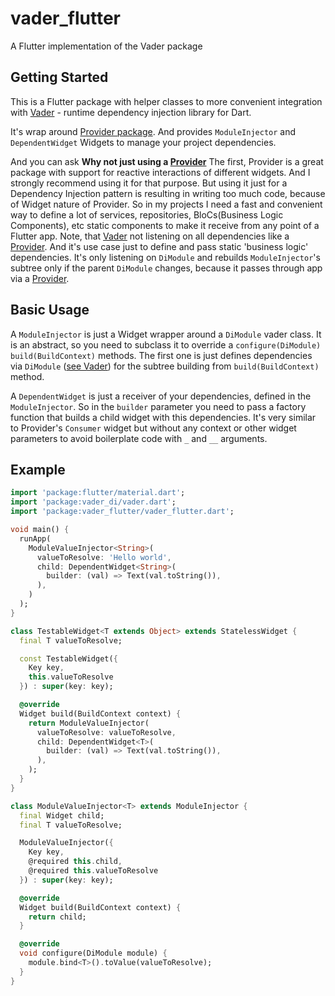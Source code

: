 # vader_flutter

A Flutter implementation of the Vader package

## Getting Started

This is a Flutter package with helper classes to more convenient integration with
[Vader](https://github.com/Den163/vader) - runtime dependency injection library for Dart.

It's wrap around [Provider package](https://github.com/rrousselGit/provider). And provides 
```ModuleInjector``` and ```DependentWidget``` Widgets to manage your project dependencies.

And you can ask <b>Why not just using a [Provider](https://github.com/rrousselGit/provider)</b>
The first, Provider is a great package with support for reactive interactions of different widgets.
And I strongly recommend using it for that purpose. 
But using it just for a Dependency Injection pattern is resulting in writing too much code,
because of Widget nature of Provider. So in my projects I need a fast and convenient way to
define a lot of services, repositories, BloCs(Business Logic Components), etc static components
to make it receive from any point of a Flutter app. 
Note, that [Vader](https://github.com/Den163/vader) not listening on all dependencies like 
a [Provider](https://github.com/rrousselGit/provider). And it's use case just to define and pass
static 'business logic' dependencies. It's only listening on ``DiModule`` 
and rebuilds `ModuleInjector`'s subtree only if the parent `DiModule` changes,
because it passes through app via a [Provider](https://github.com/rrousselGit/provider).

## Basic Usage

A ``ModuleInjector`` is just a Widget wrapper around a ```DiModule``` vader class. 
It is an abstract, so you need to subclass it to override a ```configure(DiModule)``` 
```build(BuildContext)``` methods. The first one is just defines dependencies via ```DiModule``` 
([see Vader](https://github.com/Den163/vader)) for the subtree building from 
```build(BuildContext)``` method.

A ```DependentWidget``` is just a receiver of your dependencies, 
defined in the ```ModuleInjector```. So in the ```builder``` parameter you need to pass
a factory function that builds a child widget with this dependencies. It's very similar to
Provider's ```Consumer``` widget but without any context or other widget parameters to avoid
boilerplate code with ```_``` and ```__``` arguments.

## Example

```dart
import 'package:flutter/material.dart';
import 'package:vader_di/vader.dart';
import 'package:vader_flutter/vader_flutter.dart';

void main() {
  runApp(
    ModuleValueInjector<String>(
      valueToResolve: 'Hello world',
      child: DependentWidget<String>(
        builder: (val) => Text(val.toString()),
      ),
    )
  );
}

class TestableWidget<T extends Object> extends StatelessWidget {
  final T valueToResolve;

  const TestableWidget({
    Key key,
    this.valueToResolve
  }) : super(key: key);

  @override
  Widget build(BuildContext context) {
    return ModuleValueInjector(
      valueToResolve: valueToResolve,
      child: DependentWidget<T>(
        builder: (val) => Text(val.toString()),
      ),
    );
  }
}

class ModuleValueInjector<T> extends ModuleInjector {
  final Widget child;
  final T valueToResolve;

  ModuleValueInjector({
    Key key,
    @required this.child,
    @required this.valueToResolve
  }) : super(key: key);

  @override
  Widget build(BuildContext context) {
    return child;
  }

  @override
  void configure(DiModule module) {
    module.bind<T>().toValue(valueToResolve);
  }
}
```